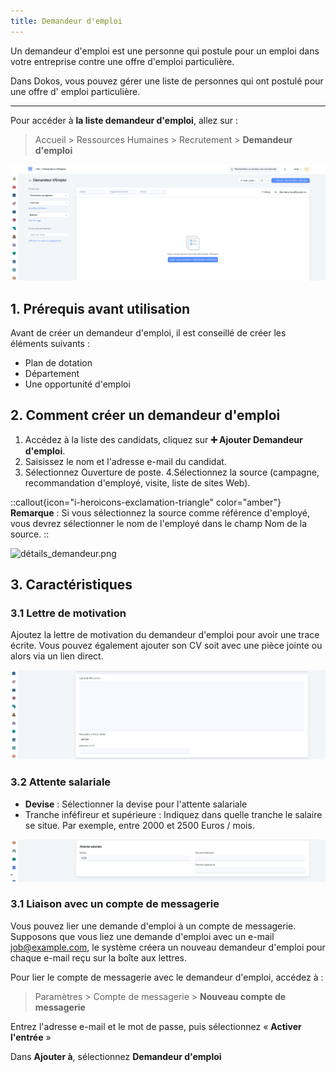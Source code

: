 ```yaml
---
title: Demandeur d'emploi
---
```


Un demandeur d'emploi est une personne qui postule pour un emploi dans votre entreprise contre une offre d'emploi particulière.

Dans Dokos, vous pouvez gérer une liste de personnes qui ont postulé pour une offre d' emploi particulière.

---

Pour accéder à **la liste demandeur d'emploi**, allez sur :

> Accueil > Ressources Humaines > Recrutement > **Demandeur d'emploi**

![liste_demandeur_d'emploi.png](/content/rh/job-applicant/liste_demandeur_d'emploi.png)

## 1. Prérequis avant utilisation

Avant de créer un demandeur d'emploi, il est conseillé de créer les éléments suivants :

- Plan de dotation
- Département
- Une opportunité d'emploi

## 2. Comment créer un demandeur d'emploi

1. Accédez à la liste des candidats, cliquez sur **:heavy_plus_sign: Ajouter Demandeur d'emploi**.
2. Saisissez le nom et l'adresse e-mail du candidat.
3. Sélectionnez Ouverture de poste.
 4.Sélectionnez la source (campagne, recommandation d'employé, visite, liste de sites Web).

::callout{icon="i-heroicons-exclamation-triangle" color="amber"}
**Remarque** : Si vous sélectionnez la source comme référence d'employé, vous devrez sélectionner le nom de l'employé dans le champ Nom de la source.
::

![détails_demandeur.png](/content/rh/job-applicant/détails_demandeur.png)

## 3. Caractéristiques

### 3.1 Lettre de motivation

Ajoutez la lettre de motivation du demandeur d'emploi pour avoir une trace écrite. Vous pouvez également ajouter son CV soit avec une pièce jointe ou alors via un lien direct.

![lettre_de_motivation.png](/content/rh/job-applicant/lettre_de_motivation.png)

### 3.2 Attente salariale

- **Devise** : Sélectionner la devise pour l'attente salariale
- Tranche inféfireur et supérieure : Indiquez dans quelle tranche le salaire se situe. Par exemple, entre 2000 et 2500 Euros / mois.

![attente_salariale.png](/content/rh/job-applicant/attente_salariale.png)

### 3.1 Liaison avec un compte de messagerie

Vous pouvez lier une demande d'emploi à un compte de messagerie. Supposons que vous liez une demande d'emploi avec un e-mail job@example.com, le système créera un nouveau demandeur d'emploi pour chaque e-mail reçu sur la boîte aux lettres.

Pour lier le compte de messagerie avec le demandeur d'emploi, accédez à :
> Paramètres > Compte de messagerie > **Nouveau compte de messagerie**

Entrez l'adresse e-mail et le mot de passe, puis sélectionnez « **Activer l'entrée** »

Dans **Ajouter à**, sélectionnez **Demandeur d'emploi**
